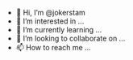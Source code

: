 - 👋 Hi, I’m @jokerstam
- 👀 I’m interested in ...
- 🌱 I’m currently learning ...
- 💞️ I’m looking to collaborate on ...
- 📫 How to reach me ...

<!---
jokerstam/jokerstam is a ✨ special ✨ repository because its `README.md` (this file) appears on your GitHub profile.
You can click the Preview link to take a look at your changes.
--->
